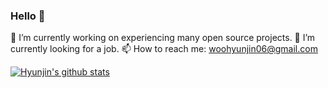 ### Hello 👋  

🔭 I’m currently working on experiencing many open source projects.
🌱 I’m currently looking for a job.
📫 How to reach me: woohyunjin06@gmail.com

[![Hyunjin's github stats](https://github-readme-stats.vercel.app/api?username=woohyunjin06&show_icons=true&include_all_commits=true&count_private=true)](https://github.com/anuraghazra/github-readme-stats)

<!--
**woohyunjin06/woohyunjin06** is a ✨ _special_ ✨ repository because its `README.md` (this file) appears on your GitHub profile.

Here are some ideas to get you started:

- 🔭 I’m currently working on ...
- 🌱 I’m currently learning ...
- 👯 I’m looking to collaborate on ...
- 🤔 I’m looking for help with ...
- 💬 Ask me about ...
- 📫 How to reach me: ...
- 😄 Pronouns: ...
- ⚡ Fun fact: ...
-->
